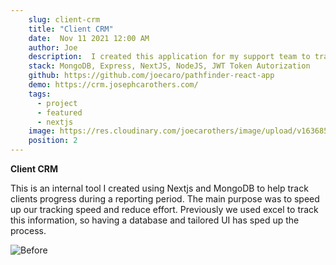 ```yaml
---
    slug: client-crm
    title: "Client CRM"
    date:  Nov 11 2021 12:00 AM
    author: Joe
    description:  I created this application for my support team to track clients' status as they went through the process of filing reports.
    stack: MongoDB, Express, NextJS, NodeJS, JWT Token Autorization
    github: https://github.com/joecaro/pathfinder-react-app
    demo: https://crm.josephcarothers.com/
    tags:
      - project 
      - featured
      - nextjs
    image: https://res.cloudinary.com/joecarothers/image/upload/v1636854905/misc/Screenshot_2021-11-13_205459_qtzgid.png
    position: 2
---
```


**Client CRM**

This is an internal tool I created using Nextjs and MongoDB to help track clients progress during a reporting period. The main purpose was to speed up our tracking speed and reduce effort. Previously we used excel to track this information, so having a database and tailored UI has sped up the process.

![Before](https://res.cloudinary.com/joecarothers/image/upload/v1650982026/misc/Projects/CRM_Quarterly_iqgzq5.jpg)
